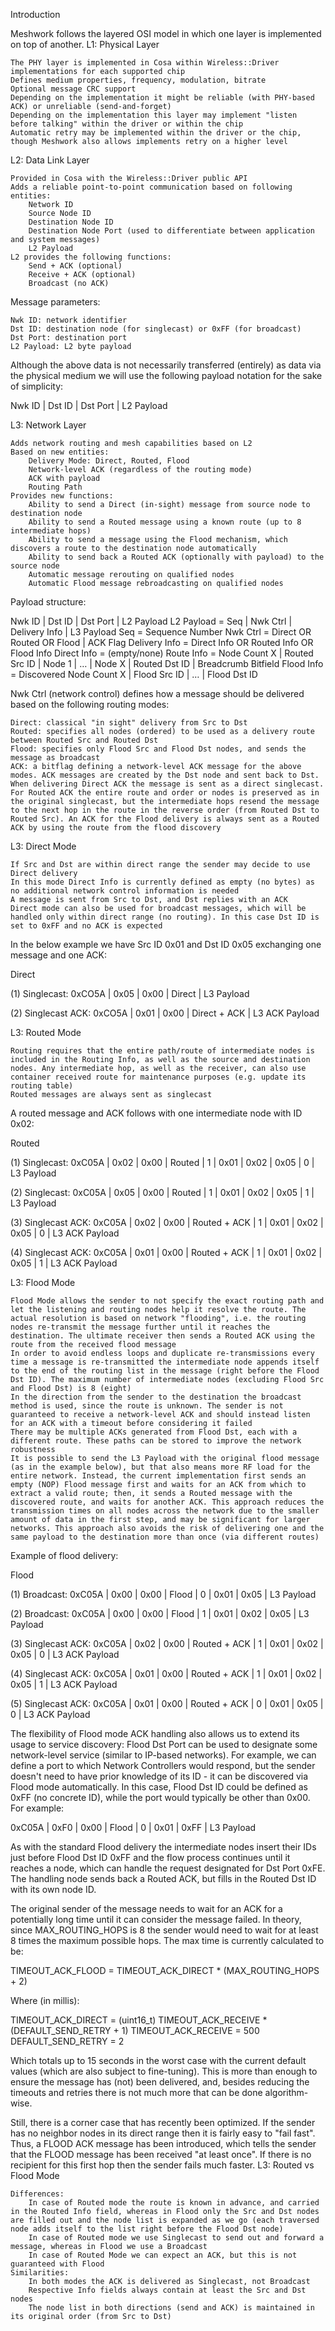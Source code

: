Introduction

Meshwork follows the layered OSI model in which one layer is implemented on top of another.
L1: Physical Layer

    The PHY layer is implemented in Cosa within Wireless::Driver implementations for each supported chip
    Defines medium properties, frequency, modulation, bitrate
    Optional message CRC support
    Depending on the implementation it might be reliable (with PHY-based ACK) or unreliable (send-and-forget)
    Depending on the implementation this layer may implement "listen before talking" within the driver or within the chip
    Automatic retry may be implemented within the driver or the chip, though Meshwork also allows implements retry on a higher level

L2: Data Link Layer

    Provided in Cosa with the Wireless::Driver public API
    Adds a reliable point-to-point communication based on following entities:
        Network ID
        Source Node ID
        Destination Node ID
        Destination Node Port (used to differentiate between application and system messages)
        L2 Payload
    L2 provides the following functions:
        Send + ACK (optional)
        Receive + ACK (optional)
        Broadcast (no ACK)

Message parameters:

    Nwk ID: network identifier
    Dst ID: destination node (for singlecast) or 0xFF (for broadcast)
    Dst Port: destination port
    L2 Payload: L2 byte payload

Although the above data is not necessarily transferred (entirely) as data via the physical medium we will use the following payload notation for the sake of simplicity:

Nwk ID | Dst ID | Dst Port | L2 Payload

L3: Network Layer

    Adds network routing and mesh capabilities based on L2
    Based on new entities:
        Delivery Mode: Direct, Routed, Flood
        Network-level ACK (regardless of the routing mode)
        ACK with payload
        Routing Path
    Provides new functions:
        Ability to send a Direct (in-sight) message from source node to destination node
        Ability to send a Routed message using a known route (up to 8 intermediate hops)
        Ability to send a message using the Flood mechanism, which discovers a route to the destination node automatically
        Ability to send back a Routed ACK (optionally with payload) to the source node
        Automatic message rerouting on qualified nodes
        Automatic Flood message rebroadcasting on qualified nodes

Payload structure:

Nwk ID | Dst ID | Dst Port | L2 Payload
L2 Payload = Seq | Nwk Ctrl | Delivery Info | L3 Payload
Seq = Sequence Number
Nwk Ctrl = Direct OR Routed OR Flood | ACK Flag
Delivery Info = Direct Info OR Routed Info OR Flood Info
Direct Info = (empty/none)
Route Info = Node Count X | Routed Src ID | Node 1 | … | Node X | Routed Dst ID | Breadcrumb Bitfield
Flood Info = Discovered Node Count X | Flood Src ID | … | Flood Dst ID

Nwk Ctrl (network control) defines how a message should be delivered based on the following routing modes:

    Direct: classical "in sight" delivery from Src to Dst
    Routed: specifies all nodes (ordered) to be used as a delivery route between Routed Src and Routed Dst
    Flood: specifies only Flood Src and Flood Dst nodes, and sends the message as broadcast
    ACK: a bitflag defining a network-level ACK message for the above modes. ACK messages are created by the Dst node and sent back to Dst. When delivering Direct ACK the message is sent as a direct singlecast. For Routed ACK the entire route and order or nodes is preserved as in the original singlecast, but the intermediate hops resend the message to the next hop in the route in the reverse order (from Routed Dst to Routed Src). An ACK for the Flood delivery is always sent as a Routed ACK by using the route from the flood discovery

L3: Direct Mode

    If Src and Dst are within direct range the sender may decide to use Direct delivery
    In this mode Direct Info is currently defined as empty (no bytes) as no additional network control information is needed
    A message is sent from Src to Dst, and Dst replies with an ACK
    Direct mode can also be used for broadcast messages, which will be handled only within direct range (no routing). In this case Dst ID is set to 0xFF and no ACK is expected

In the below example we have Src ID 0x01 and Dst ID 0x05 exchanging one message and one ACK:

Direct

(1) Singlecast:
0xCO5A | 0x05 | 0x00 | Direct | L3 Payload

(2) Singlecast ACK:
0xCO5A | 0x01 | 0x00 | Direct + ACK | L3 ACK Payload

L3: Routed Mode

    Routing requires that the entire path/route of intermediate nodes is included in the Routing Info, as well as the source and destination nodes. Any intermediate hop, as well as the receiver, can also use container received route for maintenance purposes (e.g. update its routing table)
    Routed messages are always sent as singlecast

A routed message and ACK follows with one intermediate node with ID 0x02:

Routed

(1) Singlecast:
0xC05A | 0x02 | 0x00 | Routed | 1 | 0x01 | 0x02 | 0x05 | 0 | L3 Payload

(2) Singlecast:
0xC05A | 0x05 | 0x00 | Routed | 1 | 0x01 | 0x02 | 0x05 | 1 | L3 Payload

(3) Singlecast ACK:
0xC05A | 0x02 | 0x00 | Routed + ACK | 1 | 0x01 | 0x02 | 0x05 | 0 | L3 ACK Payload

(4) Singlecast ACK:
0xC05A | 0x01 | 0x00 | Routed + ACK | 1 | 0x01 | 0x02 | 0x05 | 1 | L3 ACK Payload

L3: Flood Mode

    Flood Mode allows the sender to not specify the exact routing path and let the listening and routing nodes help it resolve the route. The actual resolution is based on network "flooding", i.e. the routing nodes re-transmit the message further until it reaches the destination. The ultimate receiver then sends a Routed ACK using the route from the received flood message
    In order to avoid endless loops and duplicate re-transmissions every time a message is re-transmitted the intermediate node appends itself to the end of the routing list in the message (right before the Flood Dst ID). The maximum number of intermediate nodes (excluding Flood Src and Flood Dst) is 8 (eight)
    In the direction from the sender to the destination the broadcast method is used, since the route is unknown. The sender is not guaranteed to receive a network-level ACK and should instead listen for an ACK with a timeout before considering it failed
    There may be multiple ACKs generated from Flood Dst, each with a different route. These paths can be stored to improve the network robustness
    It is possible to send the L3 Payload with the original flood message (as in the example below), but that also means more RF load for the entire network. Instead, the current implementation first sends an empty (NOP) Flood message first and waits for an ACK from which to extract a valid route; then, it sends a Routed message with the discovered route, and waits for another ACK. This approach reduces the transmission times on all nodes across the network due to the smaller amount of data in the first step, and may be significant for larger networks. This approach also avoids the risk of delivering one and the same payload to the destination more than once (via different routes)

Example of flood delivery:

Flood

(1) Broadcast:
0xC05A | 0x00 | 0x00 | Flood | 0 | 0x01 | 0x05 | L3 Payload

(2) Broadcast:
0xC05A | 0x00 | 0x00 | Flood | 1 | 0x01 | 0x02 | 0x05 | L3 Payload

(3) Singlecast ACK:
0xC05A | 0x02 | 0x00 | Routed + ACK | 1 | 0x01 | 0x02 | 0x05 | 0 | L3 ACK Payload

(4) Singlecast ACK:
0xC05A | 0x01 | 0x00 | Routed + ACK | 1 | 0x01 | 0x02 | 0x05 | 1 | L3 ACK Payload

(5) Singlecast ACK:
0xC05A | 0x01 | 0x00 | Routed + ACK | 0 | 0x01 | 0x05 | 0 | L3 ACK Payload

The flexibility of Flood mode ACK handling also allows us to extend its usage to service discovery: Flood Dst Port can be used to designate some network-level service (similar to IP-based networks). For example, we can define a port to which Network Controllers would respond, but the sender doesn't need to have prior knowledge of its ID - it can be discovered via Flood mode automatically. In this case, Flood Dst ID could be defined as 0xFF (no concrete ID), while the port would typically be other than 0x00. For example:

0xC05A | 0xF0 | 0x00 | Flood | 0 | 0x01 | 0xFF | L3 Payload

As with the standard Flood delivery the intermediate nodes insert their IDs just before Flood Dst ID 0xFF and the flow process continues until it reaches a node, which can handle the request designated for Dst Port 0xFE. The handling node sends back a Routed ACK, but fills in the Routed Dst ID with its own node ID.

The original sender of the message needs to wait for an ACK for a potentially long time until it can consider the message failed. In theory, since MAX_ROUTING_HOPS is 8 the sender would need to wait for at least 8 times the maximum possible hops. The max time is currently calculated to be:

TIMEOUT_ACK_FLOOD = TIMEOUT_ACK_DIRECT * (MAX_ROUTING_HOPS + 2)

Where (in millis):

TIMEOUT_ACK_DIRECT = (uint16_t) TIMEOUT_ACK_RECEIVE * (DEFAULT_SEND_RETRY + 1)
TIMEOUT_ACK_RECEIVE = 500
DEFAULT_SEND_RETRY = 2

Which totals up to 15 seconds in the worst case with the current default values (which are also subject to fine-tuning). This is more than enough to ensure the message has (not) been delivered, and, besides reducing the timeouts and retries there is not much more that can be done algorithm-wise.

Still, there is a corner case that has recently been optimized. If the sender has no neighbor nodes in its direct range then it is fairly easy to "fail fast". Thus, a FLOOD ACK message has been introduced, which tells the sender that the FLOOD message has been received "at least once". If there is no recipient for this first hop then the sender fails much faster.
L3: Routed vs Flood Mode

    Differences:
        In case of Routed mode the route is known in advance, and carried in the Routed Info field, whereas in Flood only the Src and Dst nodes are filled out and the node list is expanded as we go (each traversed node adds itself to the list right before the Flood Dst node)
        In case of Routed mode we use Singlecast to send out and forward a message, whereas in Flood we use a Broadcast
        In case of Routed Mode we can expect an ACK, but this is not guaranteed with Flood
    Similarities:
        In both modes the ACK is delivered as Singlecast, not Broadcast
        Respective Info fields always contain at least the Src and Dst nodes
        The node list in both directions (send and ACK) is maintained in its original order (from Src to Dst)
